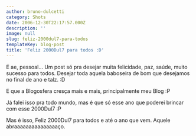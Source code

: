 ```yaml
---
author: bruno-dulcetti
category: Shots
date: 2006-12-30T22:17:57.000Z
description: ''
image: null
slug: feliz-2000dul7-para-todos
templateKey: blog-post
title: 'Feliz 2000Dul7 para todos :D'
---
```


E ae, pessoal... Um post só pra desejar muita felicidade, paz, saúde, muito sucesso para todos. Desejar toda aquela baboseira de bom que desejamos no final de ano e talz. :D

E que a Blogosfera cresça mais e mais, principalmente meu Blog :P

Já falei isso pra todo mundo, mas é que só esse ano que poderei brincar com esse 2000Dul7 :P

Mas é isso, Feliz 2000Dul7 para todos e até o ano que vem. Aquele abraaaaaaaaaaaaaaaço.
